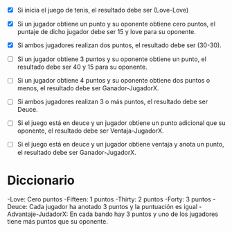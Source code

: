 ﻿- [x] Si inicia el juego de tenis, el resultado debe ser (Love-Love)
- [x] Si un jugador obtiene un punto y su oponente obtiene cero puntos, el puntaje de dicho jugador debe ser 15 y love para su oponente.
- [x] Si ambos jugadores realizan dos puntos, el resultado debe ser (30-30).
- [ ] Si un jugador obtiene 3 puntos y su oponente obtiene un punto, el resultado debe ser 40 y 15 para su oponente.
- [ ] Si un jugador obtiene 4 puntos y su oponente obtiene dos puntos o menos, el resultado debe ser Ganador-JugadorX.
- [ ] Si ambos jugadores realizan 3 o más puntos, el resultado debe ser Deuce.
- [ ] Si el juego está en deuce y un jugador obtiene un punto adicional que su oponente, el resultado debe ser Ventaja-JugadorX.
- [ ] Si el juego está en deuce y un jugador obtiene ventaja y anota un punto, el resultado debe ser Ganador-JugadorX.


# Diccionario 
-Love: Cero puntos
-Fifteen: 1 puntos
-Thirty: 2 puntos
-Forty: 3 puntos
-Deuce: Cada jugador ha anotado 3 puntos y la puntuación es igual
-Advantaje-JudadorX: En cada bando hay 3 puntos y uno de los jugadores tiene más puntos que su oponente.